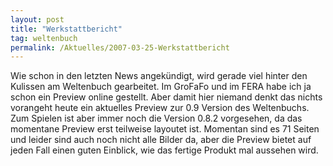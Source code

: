 ```yaml
---
layout: post
title: "Werkstattbericht"
tag: weltenbuch
permalink: /Aktuelles/2007-03-25-Werkstattbericht
---
```



<p>Wie schon in den letzten News angek&uuml;ndigt, wird gerade viel hinter den Kulissen am Weltenbuch gearbeitet. Im GroFaFo und im FERA habe ich ja schon ein Preview online gestellt. Aber damit hier niemand denkt das nichts vorangeht heute ein aktuelles Preview zur 0.9 Version des Weltenbuchs. Zum Spielen ist aber immer noch die Version 0.8.2 vorgesehen, da das momentane Preview erst teilweise layoutet ist. Momentan sind es 71 Seiten und leider sind auch noch nicht alle Bilder da, aber die Preview bietet auf jeden Fall einen guten Einblick, wie das fertige Produkt mal aussehen wird.</p>
